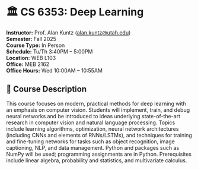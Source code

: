 # 🏛️ CS 6353: Deep Learning

**Instructor:** Prof. Alan Kuntz (alan.kuntz@utah.edu)  
**Semester:** Fall 2025  
**Course Type:** In Person  
**Schedule:** Tu/Th 3:40PM – 5:00PM  
**Location:** WEB L103  
**Office:** MEB 2162  
**Office Hours:** Wed 10:00AM – 10:55AM  


## 📖 Course Description
This course focuses on modern, practical methods for deep learning with an emphasis on computer vision. Students will implement, train, and debug neural networks and be introduced to ideas underlying state-of-the-art research in computer vision and natural language processing. Topics include learning algorithms, optimization, neural network architectures (including CNNs and elements of RNNs/LSTMs), and techniques for training and fine-tuning networks for tasks such as object recognition, image captioning, NLP, and data management. Python and packages such as NumPy will be used; programming assignments are in Python. Prerequisites include linear algebra, probability and statistics, and multivariate calculus.
